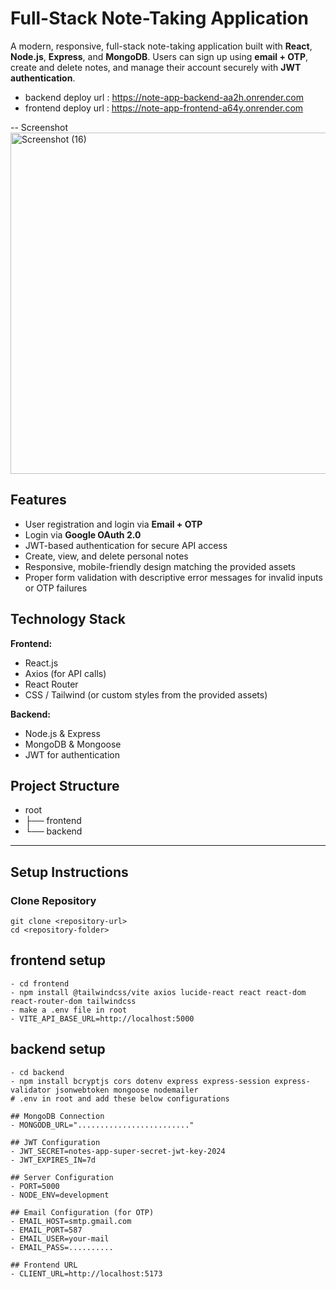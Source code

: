 # Full-Stack Note-Taking Application

A modern, responsive, full-stack note-taking application built with **React**, **Node.js**, **Express**, and **MongoDB**. Users can sign up using **email + OTP**, create and delete notes, and manage their account securely with **JWT authentication**.  

- backend deploy url : https://note-app-backend-aa2h.onrender.com
- frontend deploy url : https://note-app-frontend-a64y.onrender.com

-- Screenshot
<img width="940" height="546" alt="Screenshot (16)" src="https://github.com/user-attachments/assets/91c5fb1a-7272-4067-bf95-035d47884b17" />

## Features
- User registration and login via **Email + OTP**  
- Login via **Google OAuth 2.0**  
- JWT-based authentication for secure API access  
- Create, view, and delete personal notes  
- Responsive, mobile-friendly design matching the provided assets  
- Proper form validation with descriptive error messages for invalid inputs or OTP failures  

## Technology Stack

**Frontend:**  
- React.js  
- Axios (for API calls)  
- React Router  
- CSS / Tailwind (or custom styles from the provided assets)  

**Backend:**  
- Node.js & Express  
- MongoDB & Mongoose  
- JWT for authentication  

## Project Structure
- root
- ├── frontend
- └── backend



---

## Setup Instructions

### Clone Repository
```
git clone <repository-url>
cd <repository-folder>
```

## frontend setup
```
- cd frontend
- npm install @tailwindcss/vite axios lucide-react react react-dom react-router-dom tailwindcss
- make a .env file in root
- VITE_API_BASE_URL=http://localhost:5000
```
## backend setup
```
- cd backend
- npm install bcryptjs cors dotenv express express-session express-validator jsonwebtoken mongoose nodemailer
# .env in root and add these below configurations

## MongoDB Connection
- MONGODB_URL="........................."

## JWT Configuration  
- JWT_SECRET=notes-app-super-secret-jwt-key-2024
- JWT_EXPIRES_IN=7d

## Server Configuration
- PORT=5000
- NODE_ENV=development

## Email Configuration (for OTP)
- EMAIL_HOST=smtp.gmail.com
- EMAIL_PORT=587
- EMAIL_USER=your-mail
- EMAIL_PASS=..........

## Frontend URL
- CLIENT_URL=http://localhost:5173
```

